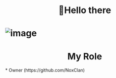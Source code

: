 
<h1 align="center">
👋Hello there
<h1/>
 

![image](https://user-images.githubusercontent.com/120823949/225657366-f3cbe50c-cbdb-4ca7-b8ba-742a09b15013.png)
 <h1 align="center">   
     My Role 
</h1>
* Owner (https://github.com/NoxClan)
